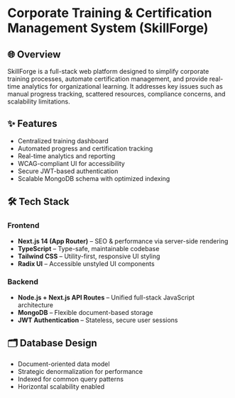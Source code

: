 # Corporate Training & Certification Management System (SkillForge)

## 🌐 Overview
SkillForge is a full-stack web platform designed to simplify corporate training processes, automate certification management, and provide real-time analytics for organizational learning. It addresses key issues such as manual progress tracking, scattered resources, compliance concerns, and scalability limitations.

## ✨ Features
- Centralized training dashboard
- Automated progress and certification tracking
- Real-time analytics and reporting
- WCAG-compliant UI for accessibility
- Secure JWT-based authentication
- Scalable MongoDB schema with optimized indexing

## 🛠️ Tech Stack

### Frontend
- **Next.js 14 (App Router)** – SEO & performance via server-side rendering
- **TypeScript** – Type-safe, maintainable codebase
- **Tailwind CSS** – Utility-first, responsive UI styling
- **Radix UI** – Accessible unstyled UI components

### Backend
- **Node.js + Next.js API Routes** – Unified full-stack JavaScript architecture
- **MongoDB** – Flexible document-based storage
- **JWT Authentication** – Stateless, secure user sessions

## 🗂️ Database Design
- Document-oriented data model
- Strategic denormalization for performance
- Indexed for common query patterns
- Horizontal scalability enabled